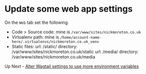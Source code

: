 # Update some web app settings

On the `Web` tab set the following.

- Code > Source code: mine is `/var/www/sites/nickmoreton.co.uk`
- Virtualenv path: mine is `/home/account-name-here/.virtualenvs/nickmoreton.co.uk_venv`
- Static files:
    url: /static/ directory: /var/www/sites/nickmoreton.co.uk/static
    url: /media/ directory: /var/www/sites/nickmoreton.co.uk/media

Up Next - [Alter Wagtail settings to use more environment variables](./i-alter-settings-extra-vars.md)

